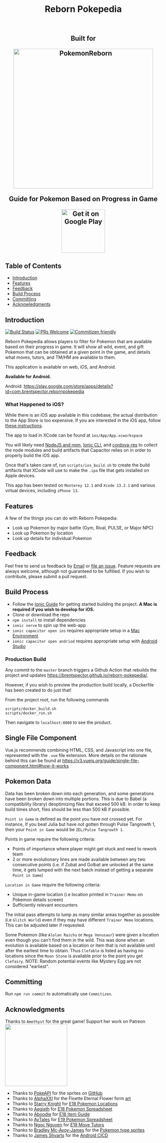 <h1 align="center"> Reborn Pokepedia </h1> <br>
<h2 align="center">Built for</h@> <br>
<p align="center">
  <a href="https://www.rebornevo.com/">
    <img alt="PokemonReborn" title="PokemonReborn" src="https://www.rebornevo.com/images/pr/rebornsmall.png" width="450">
  </a>
</p>

<p align="center">Guide for Pokemon Based on Progress in Game</p>

<p align="center">
  <a href="https://play.google.com/store/apps/details?id=com.brentspector.rebornpokepedia">
    <img alt="Get it on Google Play" title="Google Play" src="https://pluspng.com/img-png/get-it-on-google-play-badge-png--2194.png" width="140">
  </a>
</p>

## Table of Contents

- [Introduction](#introduction)
- [Features](#features)
- [Feedback](#feedback)
- [Build Process](#build-process)
- [Committing](#committing)
- [Acknowledgments](#acknowledgments)

## Introduction

[![Build Status](https://github.com/brentspector/reborn-pokepedia/actions/workflows/webApp.yml/badge.svg)](https://github.com/brentspector/reborn-pokepedia/actions/workflows/webApp.yml)
[![PRs Welcome](https://img.shields.io/badge/PRs-welcome-brightgreen.svg?style=flat-square)](http://makeapullrequest.com)
[![Commitizen friendly](https://img.shields.io/badge/commitizen-friendly-brightgreen.svg?style=flat-square)](http://commitizen.github.io/cz-cli/)

Reborn Pokepedia allows players to filter for Pokemon that are available based on their progress in game. It will show all wild, event, and gift Pokemon that can be obtained at a given point in the game, and details what moves, tutors, and TM/HM are available to them.

This application is available on web, iOS, and Android.

**Available for Android.**

Android: https://play.google.com/store/apps/details?id=com.brentspector.rebornpokepedia

### What Happened to iOS?

While there is an iOS app available in this codebase, the actual distribution to the App Store is too expensive. If you are interested in the iOS app, follow [these instructions](https://developer.apple.com/documentation/xcode/distributing-your-app-to-registered-devices).

The app to load in XCode can be found at `ios/App/App.xcworkspace`

You will likely need [NodeJS and npm](https://nodejs.org/en/download/), [Ionic CLI](https://ionicframework.com/docs/cli), and [cordova-res](https://capacitorjs.com/docs/guides/splash-screens-and-icons) to collect the node modules and build artifacts that Capacitor relies on in order to properly build the iOS app.

Once that's taken care of, run `scripts/ios_build.sh` to create the build artifacts that XCode will use to make the `.ipa` file that gets installed on Apple devices.

This app has been tested on `Monterey 12.1` and `Xcode 13.2.1` and various virtual devices, including `iPhone 13`.

## Features

A few of the things you can do with Reborn Pokepedia:

- Look up Pokemon by major battle (Gym, Rival, PULSE, or Major NPC)
- Look up Pokemon by location
- Look up details for individual Pokemon

## Feedback

Feel free to send us feedback by [Email](bspector20170@yahoo.com) or [file an issue](https://github.com/brentspector/reborn-pokepedia/issues/new). Feature requests are always welcome, although not guaranteed to be fulfilled. If you wish to contribute, please submit a pull request.

## Build Process

- Follow the [Ionic Guide](https://ionicframework.com/docs/intro/environment) for getting started building the project. **A Mac is required if you wish to develop for iOS.**
- Clone or download the repo
- `npm install` to install dependencies
- `ionic serve` to spin up the web-app
- `ionic capacitor open ios` requires appropriate setup in a [Mac Environment](https://ionicframework.com/docs/developing/ios)
- `ionic capacitor open andriod` requires appropriate setup with [Android Studio](https://ionicframework.com/docs/developing/android)

### Production Build

Any commit to the `master` branch triggers a Github Action that rebuilds the project and updates https://brentspector.github.io/reborn-pokepedia/.

However, if you wish to preview the production build locally, a Dockerfile has been created to do just that!

From the project root, run the following commands

```
scripts/docker_build.sh
scripts/docker_run.sh
```

Then navigate to `localhost:8080` to see the product.

## Single File Component

Vue.js recommends combining HTML, CSS, and Javascript into one file, represented with the `.vue` file extension. More details on the rationale behind this can be found at https://v3.vuejs.org/guide/single-file-component.html#how-it-works

## Pokemon Data

Data has been broken down into each generation, and some generations have been broken down into multiple portions. This is due to Babel (a compatibility library) deoptimizing files that exceed 500 kB. In order to keep build times short, files should be less than 500 kB if possible.

`Point in Game` is defined as the point you have not crossed yet. For instance, If you beat Julia but have not gotten through Pulse Tangrowth 1, then your `Point in Game` would be `ZEL/Pulse Tangrowth 1`.

Points in game require the following criteria:

- Points of importance where player might get stuck and need to rework team
- 2 or more evolutionary lines are made available between any two consecutive points (i.e. if Zubat and Golbat are unlocked at the same time, it gets lumped with the next batch instead of getting a separate `Point in Game`)

`Location in Game` require the following criteria:

- Unique in-game location (i.e location printed in `Trainer Memo` on Pokemon details screen)
- Sufficiently relevant encounters

The initial pass attempts to lump as many similar areas together as possible (i.e `Glitch World`) even if they may have different `Trainer Memo` locations. This can be adjusted later if requested.

Some Pokemon (like `Alolan Raichu` or `Mega Venusaur`) were given a location even though you can't find them in the wild. This was done when an evolution is available based on a location or item that is not available until after the earliest time to obtain. Thus `Clefable` is listed as having no locations since the `Moon Stone` is available prior to the point you get `Clefairy`. NOTE: Random potential events like Mystery Egg are not considered "earliest".

## Committing

Run `npm run commit` to automatically use `Commitizen`.

## Acknowledgments

Thanks to `Amethyst` for the great game!
Support her work on Patreon
<br>
<a href="https://www.patreon.com/amethystvl">
<img src="https://www.licographics.com/wp-content/uploads/2020/07/become_a_patron_button@2x-300x71.png" width=200>
</a>
<br>

- Thanks to [PokeAPI](https://pokeapi.co) for the sprites on [GitHub](https://github.com/PokeAPI/sprites/tree/master/sprites/Pokemon/other/official-artwork)
- Thanks to [AlphaXXI](https://www.deviantart.com/alphaxxi) for the Floette Eternal Flower form [art](https://www.deviantart.com/alphaxxi/art/Eternal-Flower-Floette-561498099)
- Thanks to [Starry Knight](https://www.rebornevo.com/forums/profile/73296-starry-knight/) for [E18 Pokemon Locations](https://www.rebornevo.com/forums/topic/42836-void-kissed-Pokemon-location-guide/)
- Thanks to [Aegisth](https://www.rebornevo.com/forums/profile/77714-aegisth/) for [E18 Pokemon Spreadsheet](https://www.rebornevo.com/forums/topic/43367-e18-Pokemon-locations-spreadsheet-all-wild-and-event-Pokemon-plus-more/)
- Thanks to [Aboodie](https://www.rebornevo.com/forums/profile/65028-aboodie/) for [E18 Item Guide](https://www.rebornevo.com/forums/topic/41661-item-guide-v18-void-kissed/)
- Thanks to [AyTales](https://www.rebornevo.com/forums/profile/77714-aytales/) for [E19 Pokemon Spreadsheet](https://docs.google.com/spreadsheets/d/1NmNBklcSI_OqWKMAaJ_WyqjBJ5J7lo3IuwTftIaJlIw/edit#gid=1921351918)
- Thanks to [Ngoc Nguyen](nguyen.gia.ngoc.2710@gmail.com) for [E19 Move Tutors](https://docs.google.com/spreadsheets/d/1ZaS7Vs-CWfFojVxeii8D7S4GbZWlwcNspb7zQkqMmUk/edit#gid=0)
- Thanks to [Bradley Mc-Avoy-James](https://videogamesuncovered.com/author/bsjkupo/) for the [Pokemon type sprites](https://videogamesuncovered.com/features/Pokemon-sun-and-moon-tips-and-tricks-guide/Pokemon-types/)
- Thanks to [James Shvarts](https://www.linkedin.com/in/jshvarts) for the [Android CICD](https://www.valueof.io/blog/deploying-to-google-play-using-github-actions)
